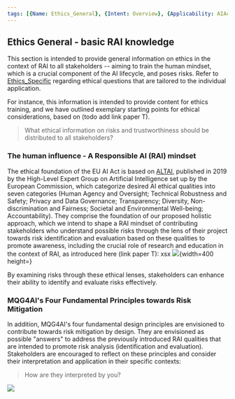 ```yaml
---
tags: [{Name: Ethics_General}, {Intent: Overview}, {Applicability: AIAct}, {Usage Example: default_highrisk}]
---
```


## Ethics General - basic RAI knowledge

This section is intended to provide general information on ethics in the context of RAI to all stakeholders -- aiming to train the human mindset, which is a crucial component of the AI lifecycle, and poses risks. Refer to [Ethics_Specific](../Application/Ethics_Specific/Ethics_Specific.md) regarding ethical questions that are tailored to the individual application.

For instance, this information is intended to provide content for ethics training, and we have outlined exemplary starting points for ethical considerations, based on (todo add link paper T).

> What ethical information on risks and trustworthiness should be distributed to all stakeholders? 

### The human influence - A Responsible AI (RAI) mindset
The ethical foundation of the EU AI Act is based on [ALTAI](https://altai.insight-centre.org/), published in 2019 by the High-Level Expert Group on Artificial Intelligence set up by the European Commission, which categorize desired AI ethical qualities into seven categories (Human Agency and Oversight; Technical Robustness and Safety; Privacy and Data Governance; Transparency; Diversity, Non-discrimination and Fairness; Societal and Environmental Well-being; Accountability). They comprise the foundation of our proposed holistic approach, which we intend to shape a RAI mindset of contributing stakeholders who understand possible risks through the lens of their project towards risk identification and evaluation based on these qualities to promote awareness, including the crucial role of research and education in the context of RAI, as introduced here (link paper T):
xsx
![](../../../imgs/Ethics/holistic_approach.png){width=400 height=}

By examining risks through these ethical lenses, stakeholders can enhance their ability to identify and evaluate risks effectively.

### MQG4AI's Four Fundamental Principles towards Risk Mitigation
In addition, MQG4AI's four fundamental design principles are envisioned to contribute towards risk mitigation by design. They are envisioned as possible "answers" to address the previously introduced RAI qualities that are intended to promote risk analysis (identification and evaluation). Stakeholders are encouraged to reflect on these principles and consider their interpretation and application in their specific contexts: 
> How are they interpreted by you?

![](../../../imgs/Lifecycle/AI_Lifecycle.png)

